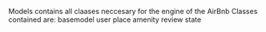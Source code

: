 Models contains all claases neccesary for the engine of the AirBnb 
 Classes contained are:
            basemodel
            user
            place
            amenity
            review
            state
